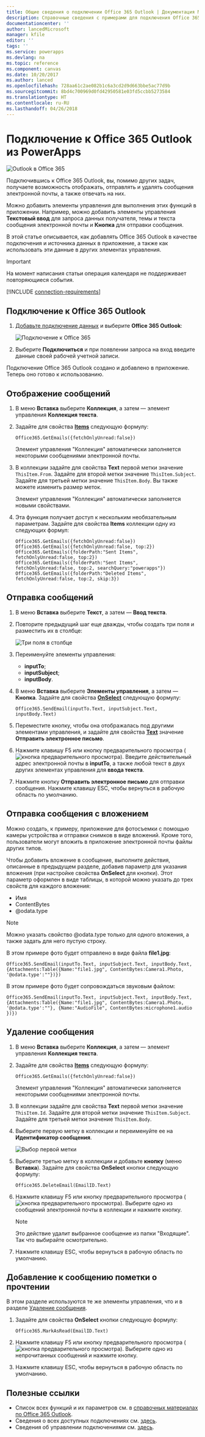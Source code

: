 ```yaml
---
title: Общие сведения о подключении Office 365 Outlook | Документация Майкрософт
description: Справочные сведения с примерами для подключения Office 365 Outlook к PowerApps
documentationcenter: ''
author: lancedMicrosoft
manager: kfile
editor: ''
tags: ''
ms.service: powerapps
ms.devlang: na
ms.topic: reference
ms.component: canvas
ms.date: 10/20/2017
ms.author: lanced
ms.openlocfilehash: 728aa61c2ae082b1c6a3cd2d9d663bbe5ac77d9b
ms.sourcegitcommit: 8bd4c700969d0fd42950581e03fd5ccbb5273584
ms.translationtype: HT
ms.contentlocale: ru-RU
ms.lasthandoff: 04/26/2018
---
```

# <a name="connect-to-office-365-outlook-from-powerapps"></a>Подключение к Office 365 Outlook из PowerApps
![Outlook в Office 365](./media/connection-office365-outlook/office365icon.png)

Подключившись к Office 365 Outlook, вы, помимо других задач, получаете возможность отображать, отправлять и удалять сообщения электронной почты, а также отвечать на них.

Можно добавить элементы управления для выполнения этих функций в приложении. Например, можно добавить элементы управления **Текстовый ввод** для запроса данных получателя, темы и текста сообщения электронной почты и **Кнопка** для отправки сообщения.

В этой статье описывается, как добавлять Office 365 Outlook в качестве подключения и источника данных в приложение, а также как использовать эти данные в других элементах управления.

> [!IMPORTANT]
> На момент написания статьи операция календаря не поддерживает повторяющиеся события.

[!INCLUDE [connection-requirements](../../../includes/connection-requirements.md)]

## <a name="connect-to-office-365-outlook"></a>Подключение к Office 365 Outlook
1. [Добавьте подключение данных](../add-data-connection.md) и выберите **Office 365 Outlook**:  
   
    ![Подключение к Office 365](./media/connection-office365-outlook/add-office.png)
2. Выберите **Подключиться** и при появлении запроса на вход введите данные своей рабочей учетной записи.

Подключение Office 365 Outlook создано и добавлено в приложение. Теперь оно готово к использованию.

## <a name="show-messages"></a>Отображение сообщений
1. В меню **Вставка** выберите **Коллекция**, а затем — элемент управления **Коллекция текста**.
2. Задайте для свойства **[Items](../controls/properties-core.md)** следующую формулу:  
   
    `Office365.GetEmails({fetchOnlyUnread:false})`
   
    Элемент управления "Коллекция" автоматически заполняется некоторыми сообщениями электронной почты.
3. В коллекции задайте для свойства **Text** первой метки значение `ThisItem.From`. Задайте для второй метки значение `ThisItem.Subject`. Задайте для третьей метки значение `ThisItem.Body`. Вы также можете изменить размер меток.
   
    Элемент управления "Коллекция" автоматически заполняется новыми свойствами.
4. Эта функция получает доступ к нескольким необязательным параметрам. Задайте для свойства **Items** коллекции одну из следующих формул:
   
    `Office365.GetEmails({fetchOnlyUnread:false})`  
    `Office365.GetEmails({fetchOnlyUnread:false, top:2})`  
    `Office365.GetEmails({folderPath:"Sent Items", fetchOnlyUnread:false, top:2})`  
    `Office365.GetEmails({folderPath:"Sent Items", fetchOnlyUnread:false, top:2, searchQuery:"powerapps"})`  
    `Office365.GetEmails({folderPath:"Deleted Items", fetchOnlyUnread:false, top:2, skip:3})`

## <a name="send-a-message"></a>Отправка сообщений
1. В меню **Вставка** выберите **Текст**, а затем — **Ввод текста**.
2. Повторите предыдущий шаг еще дважды, чтобы создать три поля и разместить их в столбце:  
   
    ![Три поля в столбце](./media/connection-office365-outlook/threetextinput.png)
3. Переименуйте элементы управления:  
   
   * **inputTo**;
   * **inputSubject**;
   * **inputBody**.
4. В меню **Вставка** выберите **Элементы управления**, а затем — **Кнопка**. Задайте для свойства **[OnSelect](../controls/properties-core.md)** следующую формулу:  
   
    `Office365.SendEmail(inputTo.Text, inputSubject.Text, inputBody.Text)`
5. Переместите кнопку, чтобы она отображалась под другими элементами управления, и задайте для свойства **[Text](../controls/properties-core.md)** значение **Отправить электронное письмо**.
6. Нажмите клавишу F5 или кнопку предварительного просмотра (![кнопка предварительного просмотра](./media/connection-office365-outlook/preview.png)). Введите действительный адрес электронной почты в **inputTo**, а также любой текст в двух других элементах управления для **ввода текста**.
7. Нажмите кнопку **Отправить электронное письмо** для отправки сообщения. Нажмите клавишу ESC, чтобы вернуться в рабочую область по умолчанию.

## <a name="send-a-message-with-an-attachment"></a>Отправка сообщения с вложением
Можно создать, к примеру, приложение для фотосъемки с помощью камеры устройства и отправки снимков в виде вложений. Кроме того, пользователи могут вложить в приложение электронной почты файлы других типов.

Чтобы добавить вложение в сообщение, выполните действия, описанные в предыдущем разделе, добавив параметр для указания вложения (при настройке свойства **OnSelect** для кнопки). Этот параметр оформлен в виде таблицы, в которой можно указать до трех свойств для каждого вложения:

* Имя
* ContentBytes
* @odata.type

> [!NOTE]
> Можно указать свойство @odata.type только для одного вложения, а также задать для него пустую строку.

В этом примере фото будет отправлено в виде файла **file1.jpg**:

`Office365.SendEmail(inputTo.Text, inputSubject.Text, inputBody.Text, {Attachments:Table({Name:"file1.jpg", ContentBytes:Camera1.Photo, '@odata.type':""})})`

В этом примере фото будет сопровождаться звуковым файлом:

`Office365.SendEmail(inputTo.Text, inputSubject.Text, inputBody.Text, {Attachments:Table({Name:"file1.jpg", ContentBytes:Camera1.Photo, '@odata.type':""}, {Name:"AudioFile", ContentBytes:microphone1.audio })})`

## <a name="delete-a-message"></a>Удаление сообщения
1. В меню **Вставка** выберите **Коллекция**, а затем — элемент управления **Коллекция текста**.
2. Задайте для свойства **[Items](../controls/properties-core.md)** следующую формулу:  
   
    `Office365.GetEmails({fetchOnlyUnread:false})`
   
    Элемент управления "Коллекция" автоматически заполняется некоторыми сообщениями электронной почты.
3. В коллекции задайте для свойства **Text** первой метки значение `ThisItem.Id`. Задайте для второй метки значение `ThisItem.Subject`. Задайте для третьей метки значение `ThisItem.Body`.
4. Выберите первую метку в коллекции и переименуйте ее на **Идентификатор сообщения**.
   
    ![Выбор первой метки](./media/connection-office365-outlook/renameheading.png)
5. Выберите третью метку в коллекции и добавьте **кнопку** (меню **Вставка**). Задайте для свойства **OnSelect** кнопки следующую формулу:  
   
    `Office365.DeleteEmail(EmailID.Text)`
6. Нажмите клавишу F5 или кнопку предварительного просмотра (![кнопка предварительного просмотра](./media/connection-office365-outlook/preview.png)). Выберите одно из сообщений электронной почты в коллекции и нажмите кнопку. 
    
    > [!NOTE]
    > Это действие удалит выбранное сообщение из папки "Входящие". Так что выбирайте осмотрительно.
7. Нажмите клавишу ESC, чтобы вернуться в рабочую область по умолчанию.

## <a name="mark-a-message-as-read"></a>Добавление к сообщению пометки о прочтении
В этом разделе используются те же элементы управления, что и в разделе [Удаление сообщения](connection-office365-outlook.md#delete-a-message).

1. Задайте для свойства **OnSelect** кнопки следующую формулу:  
   
    `Office365.MarkAsRead(EmailID.Text)`
2. Нажмите клавишу F5 или кнопку предварительного просмотра (![кнопка предварительного просмотра](./media/connection-office365-outlook/preview.png)). Выберите одно из непрочитанных сообщений и нажмите кнопку.
3. Нажмите клавишу ESC, чтобы вернуться в рабочую область по умолчанию.

## <a name="helpful-links"></a>Полезные ссылки
* Список всех функций и их параметров см. в [справочных материалах по Office 365 Outlook](https://docs.microsoft.com/connectors/office365connector/).
* Сведения о всех доступных подключениях см. [здесь](../connections-list.md).  
* Сведения об управлении подключениями см. [здесь](../add-manage-connections.md).

